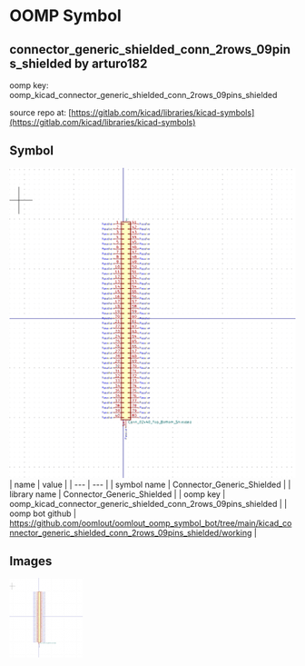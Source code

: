 # OOMP Symbol  
## connector_generic_shielded_conn_2rows_09pins_shielded  by arturo182  
  
oomp key: oomp_kicad_connector_generic_shielded_conn_2rows_09pins_shielded  
  
source repo at: [https://gitlab.com/kicad/libraries/kicad-symbols](https://gitlab.com/kicad/libraries/kicad-symbols)  
## Symbol  
  
[![working.png](working_600.png)](working.png)  
| name | value | 
| --- | --- | 
| symbol name | Connector_Generic_Shielded | 
| library name | Connector_Generic_Shielded | 
| oomp key | oomp_kicad_connector_generic_shielded_conn_2rows_09pins_shielded | 
| oomp bot github | https://github.com/oomlout/oomlout_oomp_symbol_bot/tree/main/kicad_connector_generic_shielded_conn_2rows_09pins_shielded/working | 
## Images  
  
[![working.png](working_140.png)](working.png)  

